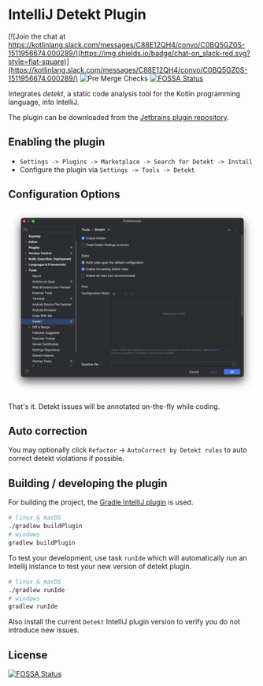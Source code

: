 # IntelliJ Detekt Plugin

[![Join the chat at https://kotlinlang.slack.com/messages/C88E12QH4/convo/C0BQ5GZ0S-1511956674.000289/](https://img.shields.io/badge/chat-on_slack-red.svg?style=flat-square)](https://kotlinlang.slack.com/messages/C88E12QH4/convo/C0BQ5GZ0S-1511956674.000289/)
![Pre Merge Checks](https://github.com/detekt/detekt-intellij-plugin/workflows/Pre%20Merge%20Checks/badge.svg)
[![FOSSA Status](https://app.fossa.io/api/projects/git%2Bgithub.com%2Farturbosch%2Fdetekt-intellij-plugin.svg?type=shield)](https://app.fossa.io/projects/git%2Bgithub.com%2Farturbosch%2Fdetekt-intellij-plugin?ref=badge_shield)

Integrates _detekt_, a static code analysis tool for the Kotlin programming language, into IntelliJ.

The plugin can be downloaded from the [Jetbrains plugin repository](https://plugins.jetbrains.com/plugin/10761-detekt).

## Enabling the plugin

- `Settings -> Plugins -> Marketplace -> Search for Detekt -> Install`
- Configure the plugin via `Settings -> Tools -> Detekt`

## Configuration Options

![detekt in action](./img/detekt.png "detekt in action")

That's it. Detekt issues will be annotated on-the-fly while coding.

## Auto correction
You may optionally click `Refactor` -> `AutoCorrect by Detekt rules` to auto correct detekt violations if possible.

## Building / developing the plugin

For building the project, the [Gradle IntelliJ plugin](https://github.com/JetBrains/gradle-intellij-plugin)
is used.

```bash
# linux & macOS
./gradlew buildPlugin
# windows
gradlew buildPlugin
```

To test your development, use task `runIde` which will automatically run an Intellij instance to test your new version of detekt plugin.
```bash
# linux & macOS
./gradlew runIde
# windows
gradlew runIde
```

Also install the current `Detekt` IntelliJ plugin version  to verify you do not introduce new issues.

## License
[![FOSSA Status](https://app.fossa.io/api/projects/git%2Bgithub.com%2Farturbosch%2Fdetekt-intellij-plugin.svg?type=large)](https://app.fossa.io/projects/git%2Bgithub.com%2Farturbosch%2Fdetekt-intellij-plugin?ref=badge_large)
